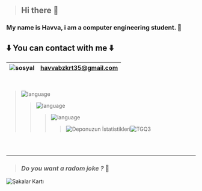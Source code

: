 >## Hi there 👋
### My name is Havva, i am a computer engineering student. :slightly_smiling_face: 

 ## :arrow_down: You can contact with me :arrow_down:
![sosyal](https://img.shields.io/badge/Gmail-D14836?style=for-the-badge&logo=gmail&logoColor=white)| havvabzkrt35@gmail.com| 
|---|--|

<br>








>![language](https://img.shields.io/badge/C-00599C?style=for-the-badge&logo=c&logoColor=white) 
>>![language](https://img.shields.io/badge/C%2B%2B-00599C?style=for-the-badge&logo=c%2B%2B&logoColor=white)
>>>![language](https://img.shields.io/badge/Python-FFD43B?style=for-the-badge&logo=python&logoColor=blue) 
>>>>![Deponuzun İstatistikleri]( https://github-readme-stats.vercel.app/api/top-langs/?username=havvabzkrtt&theme=blue-green)![TGQ3](https://user-images.githubusercontent.com/81237002/161098333-1f23cd91-5d00-45ef-a769-1b8817ec6456.gif) 



<!--
>>>>![language]
>>>>>![language]
-->


<!--

![markdown](https://img.shields.io/badge/Visual_Studio_Code-0078D4?style=for-the-badge&logo=visual%20studio%20code&logoColor=white)
![markdown](https://img.shields.io/badge/Visual_Studio-5C2D91?style=for-the-badge&logo=visual%20studio&logoColor=white)
-->
<!--
![image](https://github-readme-stats.vercel.app/api/top-langs/?username={havvabzkrtt})
<img src="{https://github-readme-stats.vercel.app/api/top-langs/?username={havvabzkrtt}}" />
-->


<br><br>

-----------

> ### _Do you want a radom joke ?_ :slightly_smiling_face: 

![Şakalar Kartı]( https://readme-jokes.vercel.app/api)



<!--
**havvabzkrtt/havvabzkrtt** is a 
al_ ✨ repository because its `README.md` (this file) appears on your GitHub profile.

Here are some ideas to get you started:

- 🔭 I’m currently working on ...
- 🌱 I’m currently learning ...
- 👯 I’m looking to collaborate on ...
- 🤔 I’m looking for help with ...
- 💬 Ask me about ...
- 📫 How to reach me: ...
- 😄 Pronouns: ...
- ⚡ Fun fact: ...
-->
